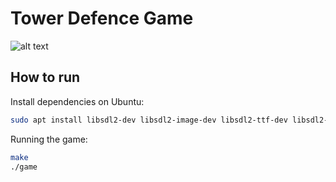 # Tower Defence Game

![alt text](misc/gameplay.gif)


## How to run
Install dependencies on Ubuntu:
```bash
sudo apt install libsdl2-dev libsdl2-image-dev libsdl2-ttf-dev libsdl2-mixer-dev
```
Running the game:
```bash
make
./game
```
